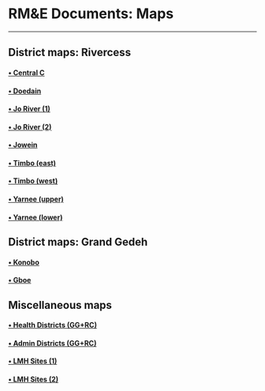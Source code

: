 RM&E Documents: Maps
====================
********************

District maps: Rivercess
------------------------
#### [&bull; Central C](https://drive.google.com/open?id=0BwzcZZmQ5MkFX1BSVUZMWWF0dE0)
#### [&bull; Doedain](https://drive.google.com/open?id=0BwzcZZmQ5MkFeHF3d2w2SGVyMnc)
#### [&bull; Jo River (1)](https://drive.google.com/open?id=0BwzcZZmQ5MkFQ0JrQlVIbDd2RDA)
#### [&bull; Jo River (2)](https://drive.google.com/open?id=0BwzcZZmQ5MkFUTVfZktQdURCWEE)
#### [&bull; Jowein](https://drive.google.com/open?id=0BwzcZZmQ5MkFU2Q2X09YekJvUTQ)
#### [&bull; Timbo (east)](https://drive.google.com/open?id=0BwzcZZmQ5MkFX05uN2h3Xzdabm8)
#### [&bull; Timbo (west)](https://drive.google.com/open?id=0BwzcZZmQ5MkFVVRSV0Y4RzlsOGs)
#### [&bull; Yarnee (upper)](https://drive.google.com/open?id=0BwzcZZmQ5MkFSlhySE5UVkNuOVE)
#### [&bull; Yarnee (lower)](https://drive.google.com/open?id=0BwzcZZmQ5MkFa0VITVpwZHM3SFU)

District maps: Grand Gedeh
--------------------------
#### [&bull; Konobo](https://drive.google.com/open?id=0BwzcZZmQ5MkFaGxXX2hUanJFMkE)
#### [&bull; Gboe](https://drive.google.com/open?id=0BwzcZZmQ5MkFaGxXX2hUanJFMkE)

Miscellaneous maps
------------------
#### [&bull; Health Districts (GG+RC)](https://drive.google.com/open?id=0BwzcZZmQ5MkFMFVwRmQwN3NKcGc)
#### [&bull; Admin Districts (GG+RC)](https://drive.google.com/open?id=0BwzcZZmQ5MkFNUhOcktHV3lpaE0)
#### [&bull; LMH Sites (1)](https://drive.google.com/open?id=0BwzcZZmQ5MkFaGQ0RkNuUjJ0WGs)
#### [&bull; LMH Sites (2)](https://drive.google.com/open?id=0BwzcZZmQ5MkFX0dJOVA2YklFRFk)
